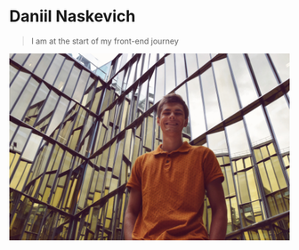 # Daniil Naskevich
> I am at the start of my front-end journey

![It is me on the vacations in St.Petersburg](img/IMG_5881.JPG)